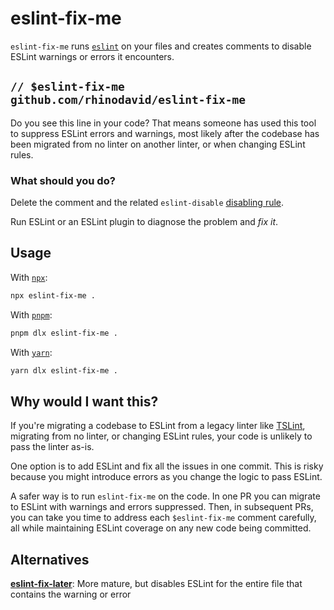 # eslint-fix-me

`eslint-fix-me` runs [`eslint`](https://eslint.org/) on your files and creates
comments to disable ESLint warnings or errors it encounters.

## `// $eslint-fix-me github.com/rhinodavid/eslint-fix-me`

Do you see this line in your code? That means someone has used this tool
to suppress ESLint errors and warnings, most likely after the codebase
has been migrated from no linter on another linter, or when changing
ESLint rules.

### What should you do?

Delete the comment and the related `eslint-disable`
[disabling rule](https://eslint.org/docs/latest/user-guide/configuring/rules#disabling-rules).

Run ESLint or an ESLint plugin to diagnose the problem and _fix it_.

## Usage

With [`npx`](https://www.npmjs.com/package/npx):
```sh
npx eslint-fix-me .
```

With [`pnpm`](https://pnpm.io/cli/dlx):
```sh
pnpm dlx eslint-fix-me .
```

With [`yarn`](https://yarnpkg.com/cli/dlx):
```sh
yarn dlx eslint-fix-me .
```

## Why would I want this?

If you're migrating a codebase to ESLint from a legacy linter like [TSLint](https://palantir.github.io/tslint/),
migrating from no linter, or changing ESLint rules, your code is unlikely to pass the linter as-is.

One option is to add ESLint and fix all the issues in one commit. This is risky because you might
introduce errors as you change the logic to pass ESLint.

A safer way is to run `eslint-fix-me` on the code. In one PR you can migrate to ESLint with warnings
and errors suppressed. Then, in subsequent PRs, you can take you time to address each
`$eslint-fix-me` comment carefully, all while maintaining ESLint coverage on any new code being
committed.

## Alternatives

[**eslint-fix-later**](https://github.com/salimkayabasi/eslint-fix-later): More mature, but disables ESLint
for the entire file that contains the warning or error
